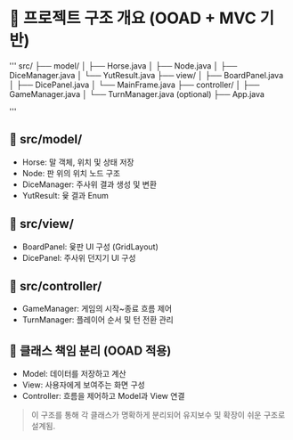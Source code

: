 # 🧠 프로젝트 구조 개요 (OOAD + MVC 기반)
'''
src/
├── model/
│   ├── Horse.java
│   ├── Node.java
│   ├── DiceManager.java
│   └── YutResult.java
├── view/
│   ├── BoardPanel.java
│   ├── DicePanel.java
│   └── MainFrame.java
├── controller/
│   ├── GameManager.java
│   └── TurnManager.java (optional)
├── App.java

'''
## 📁 src/model/
- Horse: 말 객체, 위치 및 상태 저장
- Node: 판 위의 위치 노드 구조
- DiceManager: 주사위 결과 생성 및 변환
- YutResult: 윷 결과 Enum

## 📁 src/view/
- BoardPanel: 윷판 UI 구성 (GridLayout)
- DicePanel: 주사위 던지기 UI 구성

## 📁 src/controller/
- GameManager: 게임의 시작~종료 흐름 제어
- TurnManager: 플레이어 순서 및 턴 전환 관리

## 🧩 클래스 책임 분리 (OOAD 적용)
- Model: 데이터를 저장하고 계산
- View: 사용자에게 보여주는 화면 구성
- Controller: 흐름을 제어하고 Model과 View 연결

> 이 구조를 통해 각 클래스가 명확하게 분리되어 유지보수 및 확장이 쉬운 구조로 설계됨.
